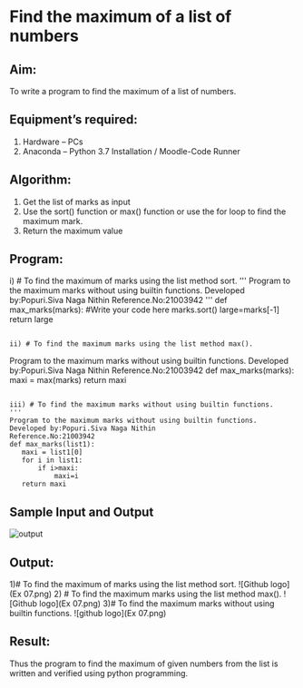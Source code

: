 # Find the maximum of a list of numbers
## Aim:
To write a program to find the maximum of a list of numbers.
## Equipment’s required:
1.	Hardware – PCs
2.	Anaconda – Python 3.7 Installation / Moodle-Code Runner
## Algorithm:
1.	Get the list of marks as input
2.	Use the sort() function or max() function or use the for loop to find the maximum mark.
3.	Return the maximum value
## Program:

i)	# To find the maximum of marks using the list method sort.
''' 
Program to the maximum marks without using builtin functions.
Developed by:Popuri.Siva Naga Nithin
Reference.No:21003942
'''
def max_marks(marks):
    #Write your code here
    marks.sort()
    large=marks[-1]
    return large



```

ii)	# To find the maximum marks using the list method max().
```
Program to the maximum marks without using builtin functions.
Developed by:Popuri.Siva Naga Nithin
Reference.No:21003942
def max_marks(marks):
    maxi = max(marks)
    return maxi
 ```

iii) # To find the maximum marks without using builtin functions.
''' 
Program to the maximum marks without using builtin functions.
Developed by:Popuri.Siva Naga Nithin
Reference.No:21003942
def max_marks(list1):
    maxi = list1[0]
    for i in list1:
        if i>maxi:
            maxi=i
    return maxi
```
## Sample Input and Output
![output](./img/max_marks1.jpg) 

## Output:
1)# To find the maximum of marks using the list method sort.
![Github logo](Ex 07.png)
2)	# To find the maximum marks using the list method max().
![Github logo](Ex 07.png)
3)# To find the maximum marks without using builtin functions.
![github logo](Ex 07.png)

## Result:
Thus the program to find the maximum of given numbers from the list is written and verified using python programming.
